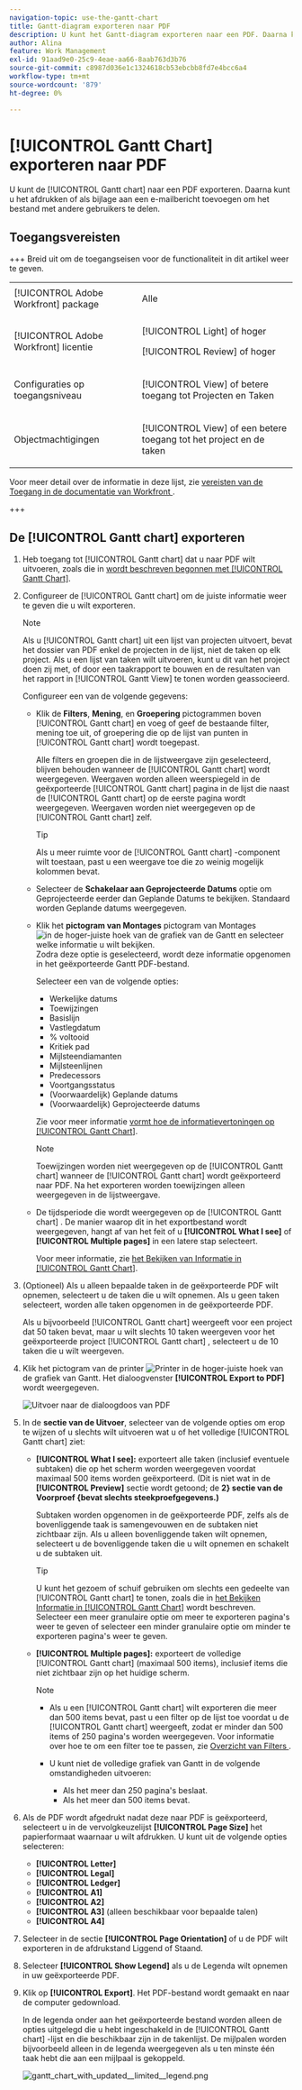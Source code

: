 ```yaml
---
navigation-topic: use-the-gantt-chart
title: Gantt-diagram exporteren naar PDF
description: U kunt het Gantt-diagram exporteren naar een PDF. Daarna kunt u het afdrukken of als bijlage aan een e-mailbericht toevoegen om het bestand met andere gebruikers te delen.
author: Alina
feature: Work Management
exl-id: 91aad9e0-25c9-4eae-aa66-8aab763d3b76
source-git-commit: c8987d036e1c1324618cb53ebcbb8fd7e4bcc6a4
workflow-type: tm+mt
source-wordcount: '879'
ht-degree: 0%

---
```


# [!UICONTROL Gantt Chart] exporteren naar PDF

<!--Audited: 08/2025-->

U kunt de [!UICONTROL Gantt chart] naar een PDF exporteren. Daarna kunt u het afdrukken of als bijlage aan een e-mailbericht toevoegen om het bestand met andere gebruikers te delen.

## Toegangsvereisten

+++ Breid uit om de toegangseisen voor de functionaliteit in dit artikel weer te geven. 

<table style="table-layout:auto"> 
 <col> 
 <col> 
 <tbody> 
  <tr> 
   <td role="rowheader">[!UICONTROL Adobe Workfront] package</td> 
   <td> <p>Alle</p> </td> 
  </tr> 
  <tr> 
   <td role="rowheader">[!UICONTROL Adobe Workfront] licentie</td> 
   <td> <p>[!UICONTROL Light] of hoger</p>
   <p>[!UICONTROL Review] of hoger</p> </td> 
  </tr> 
  <tr> 
   <td role="rowheader">Configuraties op toegangsniveau</td> 
   <td> <p>[!UICONTROL View] of betere toegang tot Projecten en Taken</p> </td> 
  </tr> 
  <tr> 
   <td role="rowheader">Objectmachtigingen</td> 
   <td> <p>[!UICONTROL View] of een betere toegang tot het project en de taken</p> </td> 
  </tr> 
 </tbody> 
</table>

Voor meer detail over de informatie in deze lijst, zie [ vereisten van de Toegang in de documentatie van Workfront ](/help/quicksilver/administration-and-setup/add-users/access-levels-and-object-permissions/access-level-requirements-in-documentation.md).

+++

<!--Old:

<table style="table-layout:auto"> 
 <col> 
 <col> 
 <tbody> 
  <tr> 
   <td role="rowheader">[!UICONTROL Adobe Workfront] plan</td> 
   <td> <p>Any </p> </td> 
  </tr> 
  <tr> 
   <td role="rowheader">[!UICONTROL Adobe Workfront] license</td> 
   <td> <p>New:[!UICONTROL Light] or higher</p>
   <p>Current:[!UICONTROL Review] or higher</p> </td> 
  </tr> 
  <tr> 
   <td role="rowheader">Access level configurations</td> 
   <td> <p>[!UICONTROL View] or higher access to Projects and Tasks</p> </td> 
  </tr> 
  <tr> 
   <td role="rowheader">Object permissions</td> 
   <td> <p>[!UICONTROL View] or higher access to the project</p> </td> 
  </tr> 
 </tbody> 
</table>

-->

## De [!UICONTROL Gantt chart] exporteren

1. Heb toegang tot [!UICONTROL Gantt chart] dat u naar PDF wilt uitvoeren, zoals die in [ wordt beschreven begonnen met [!UICONTROL Gantt Chart]](../../../manage-work/gantt-chart/use-the-gantt-chart/get-started-with-gantt.md).
1. Configureer de [!UICONTROL Gantt chart] om de juiste informatie weer te geven die u wilt exporteren.

   >[!NOTE]
   >
   >Als u [!UICONTROL Gantt chart] uit een lijst van projecten uitvoert, bevat het dossier van PDF enkel de projecten in de lijst, niet de taken op elk project. Als u een lijst van taken wilt uitvoeren, kunt u dit van het project doen zij met, of door een taakrapport te bouwen en de resultaten van het rapport in [!UICONTROL Gantt View] te tonen worden geassocieerd.

   Configureer een van de volgende gegevens:

   * Klik de **Filters**, **Mening**, en **Groepering** pictogrammen boven [!UICONTROL Gantt chart] en voeg of geef de bestaande filter, mening toe uit, of groepering die op de lijst van punten in [!UICONTROL Gantt chart] wordt toegepast.

     Alle filters en groepen die in de lijstweergave zijn geselecteerd, blijven behouden wanneer de [!UICONTROL Gantt chart] wordt weergegeven. Weergaven worden alleen weerspiegeld in de geëxporteerde [!UICONTROL Gantt chart] pagina in de lijst die naast de [!UICONTROL Gantt chart] op de eerste pagina wordt weergegeven. Weergaven worden niet weergegeven op de [!UICONTROL Gantt chart] zelf.

     >[!TIP]
     >
     >Als u meer ruimte voor de [!UICONTROL Gantt chart] -component wilt toestaan, past u een weergave toe die zo weinig mogelijk kolommen bevat.

   * Selecteer de **Schakelaar aan Geprojecteerde Datums** optie om Geprojecteerde eerder dan Geplande Datums te bekijken. Standaard worden Geplande datums weergegeven.

   * Klik het **pictogram van Montages** pictogram van Montages ![ in de hoger-juiste hoek van de grafiek van de Gantt en selecteer welke informatie u wilt bekijken. ](assets/settings-icon.png) Zodra deze optie is geselecteerd, wordt deze informatie opgenomen in het geëxporteerde Gantt PDF-bestand.

     Selecteer een van de volgende opties:

      * Werkelijke datums
      * Toewijzingen
      * Basislijn
      * Vastlegdatum
      * % voltooid
      * Kritiek pad
      * Mijlsteendiamanten
      * Mijlsteenlijnen
      * Predecessors
      * Voortgangsstatus
      * (Voorwaardelijk) Geplande datums
      * (Voorwaardelijk) Geprojecteerde datums

     Zie voor meer informatie   [ vormt hoe de informatievertoningen op [!UICONTROL Gantt Chart]](../../../manage-work/gantt-chart/use-the-gantt-chart/configure-info-on-gantt-chart.md).

     >[!NOTE]
     >
     > Toewijzingen worden niet weergegeven op de [!UICONTROL Gantt chart] wanneer de [!UICONTROL Gantt chart] wordt geëxporteerd naar PDF. Na het exporteren worden toewijzingen alleen weergegeven in de lijstweergave.

   * De tijdsperiode die wordt weergegeven op de [!UICONTROL Gantt chart] . De manier waarop dit in het exportbestand wordt weergegeven, hangt af van het feit of u **[!UICONTROL What I see]** of **[!UICONTROL Multiple pages]** in een latere stap selecteert.

     Voor meer informatie, zie [ het Bekijken van Informatie in [!UICONTROL Gantt Chart]](../../../manage-work/gantt-chart/use-the-gantt-chart/view-info-in-gantt.md).



1. (Optioneel) Als u alleen bepaalde taken in de geëxporteerde PDF wilt opnemen, selecteert u de taken die u wilt opnemen. Als u geen taken selecteert, worden alle taken opgenomen in de geëxporteerde PDF.

   Als u bijvoorbeeld [!UICONTROL Gantt chart] weergeeft voor een project dat 50 taken bevat, maar u wilt slechts 10 taken weergeven voor het geëxporteerde project [!UICONTROL Gantt chart] , selecteert u de 10 taken die u wilt weergeven.

1. Klik het pictogram van de printer ![ Printer ](assets/printer-icon.png) in de hoger-juiste hoek van de grafiek van Gantt.
Het dialoogvenster **[!UICONTROL Export to PDF]** wordt weergegeven.

   ![ Uitvoer naar de dialoogdoos van PDF ](assets/exported-gantt-ui-350x225.png)

1. In de **sectie van de Uitvoer**, selecteer van de volgende opties om erop te wijzen of u slechts wilt uitvoeren wat u of het volledige [!UICONTROL Gantt chart] ziet:

   * **[!UICONTROL What I see]:** exporteert alle taken (inclusief eventuele subtaken) die op het scherm worden weergegeven voordat maximaal 500 items worden geëxporteerd. (Dit is niet wat in de **[!UICONTROL Preview]** sectie wordt getoond; de **2} sectie van de Voorproef {bevat slechts steekproefgegevens.)**

     Subtaken worden opgenomen in de geëxporteerde PDF, zelfs als de bovenliggende taak is samengevouwen en de subtaken niet zichtbaar zijn. Als u alleen bovenliggende taken wilt opnemen, selecteert u de bovenliggende taken die u wilt opnemen en schakelt u de subtaken uit.

     >[!TIP]
     >
     >U kunt het gezoem of schuif gebruiken om slechts een gedeelte van [!UICONTROL Gantt chart] te tonen, zoals die in [ het Bekijken Informatie in [!UICONTROL Gantt Chart]](../../../manage-work/gantt-chart/use-the-gantt-chart/view-info-in-gantt.md) wordt beschreven. Selecteer een meer granulaire optie om meer te exporteren pagina&#39;s weer te geven of selecteer een minder granulaire optie om minder te exporteren pagina&#39;s weer te geven.


   * **[!UICONTROL Multiple pages]:** exporteert de volledige [!UICONTROL Gantt chart] (maximaal 500 items), inclusief items die niet zichtbaar zijn op het huidige scherm.

     >[!NOTE]
     >
     >* Als u een [!UICONTROL Gantt chart] wilt exporteren die meer dan 500 items bevat, past u een filter op de lijst toe voordat u de [!UICONTROL Gantt chart] weergeeft, zodat er minder dan 500 items of 250 pagina&#39;s worden weergegeven. Voor informatie over hoe te om een filter toe te passen, zie [ Overzicht van Filters ](../../../reports-and-dashboards/reports/reporting-elements/filters-overview.md).
     >
     >
     >* U kunt niet de volledige grafiek van Gantt in de volgende omstandigheden uitvoeren:
     >   
     >   * Als het meer dan 250 pagina&#39;s beslaat.
     >   * Als het meer dan 500 items bevat.


1. Als de PDF wordt afgedrukt nadat deze naar PDF is geëxporteerd, selecteert u in de vervolgkeuzelijst **[!UICONTROL Page Size]** het papierformaat waarnaar u wilt afdrukken.
U kunt uit de volgende opties selecteren:

   * **[!UICONTROL Letter]**
   * **[!UICONTROL Legal]**
   * **[!UICONTROL Ledger]**
   * **[!UICONTROL A1]**
   * **[!UICONTROL A2]**
   * **[!UICONTROL A3]** (alleen beschikbaar voor bepaalde talen)
   * **[!UICONTROL A4]**
1. Selecteer in de sectie **[!UICONTROL Page Orientation]** of u de PDF wilt exporteren in de afdrukstand Liggend of Staand.
1. Selecteer **[!UICONTROL Show Legend]** als u de Legenda wilt opnemen in uw geëxporteerde PDF.
1. Klik op **[!UICONTROL Export]**. Het PDF-bestand wordt gemaakt en naar de computer gedownload.

   In de legenda onder aan het geëxporteerde bestand worden alleen de opties uitgelegd die u hebt ingeschakeld in de [!UICONTROL Gantt chart] -lijst en die beschikbaar zijn in de takenlijst. De mijlpalen worden bijvoorbeeld alleen in de legenda weergegeven als u ten minste één taak hebt die aan een mijlpaal is gekoppeld.

   ![ gantt_chart_with_updated__limited__legend.png ](assets/gantt-chart-with-updated--limited--legend-350x271.png)
